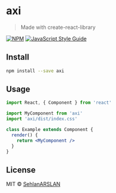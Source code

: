 # axi

> Made with create-react-library

[![NPM](https://img.shields.io/npm/v/axi.svg)](https://www.npmjs.com/package/axi) [![JavaScript Style Guide](https://img.shields.io/badge/code_style-standard-brightgreen.svg)](https://standardjs.com)

## Install

```bash
npm install --save axi
```

## Usage

```jsx
import React, { Component } from 'react'

import MyComponent from 'axi'
import 'axi/dist/index.css'

class Example extends Component {
  render() {
    return <MyComponent />
  }
}
```

## License

MIT © [SehlanARSLAN](https://github.com/SehlanARSLAN)
